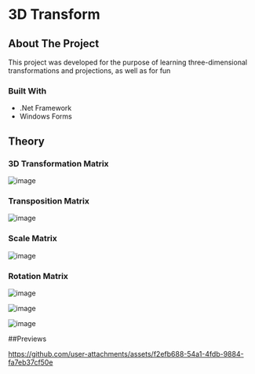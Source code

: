 # 3D Transform

## About The Project
This project was developed for the purpose of learning three-dimensional transformations and projections, as well as for fun

### Built With
* .Net Framework
* Windows Forms

## Theory
### 3D Transformation Matrix
![image](https://github.com/user-attachments/assets/718dfdba-c9a9-4b9b-b714-52d7c6073dd5)

### Transposition Matrix
![image](https://github.com/user-attachments/assets/69e35372-d3f9-4805-b05a-435c2323a543)

### Scale Matrix
![image](https://github.com/user-attachments/assets/dc2a47e0-916e-474e-a30e-098ddcdacb34)

### Rotation Matrix
![image](https://github.com/user-attachments/assets/d38ed0a1-9d72-43da-ba4a-f111f09dfc7b)

![image](https://github.com/user-attachments/assets/7a150fa0-b16d-46d2-8462-1aed6411308d)

![image](https://github.com/user-attachments/assets/ab062407-3258-4bbd-94d3-4bea0e9f7e82)

##Previews

https://github.com/user-attachments/assets/f2efb688-54a1-4fdb-9884-fa7eb37cf50e



